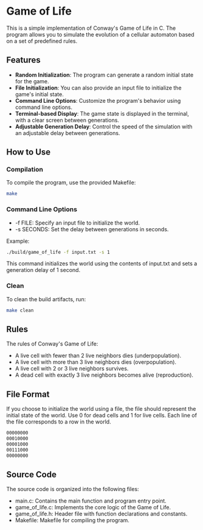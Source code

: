 # Game of Life

This is a simple implementation of Conway's Game of Life in C. The program allows you to simulate the evolution of a cellular automaton based on a set of predefined rules.

## Features

- **Random Initialization**: The program can generate a random initial state for the game.
- **File Initialization**: You can also provide an input file to initialize the game's initial state.
- **Command Line Options**: Customize the program's behavior using command line options.
- **Terminal-based Display**: The game state is displayed in the terminal, with a clear screen between generations.
- **Adjustable Generation Delay**: Control the speed of the simulation with an adjustable delay between generations.

## How to Use

### Compilation

To compile the program, use the provided Makefile:

```bash
make
```

### Command Line Options
- -f FILE: Specify an input file to initialize the world.
- -s SECONDS: Set the delay between generations in seconds.

Example:

```bash
./build/game_of_life -f input.txt -s 1
```

This command initializes the world using the contents of input.txt and sets a generation delay of 1 second.

### Clean

To clean the build artifacts, run:

```bash
make clean
```

## Rules
The rules of Conway's Game of Life:

- A live cell with fewer than 2 live neighbors dies (underpopulation).
- A live cell with more than 3 live neighbors dies (overpopulation).
- A live cell with 2 or 3 live neighbors survives.
- A dead cell with exactly 3 live neighbors becomes alive (reproduction).

## File Format

If you choose to initialize the world using a file, the file should represent the initial state of the world. Use 0 for dead cells and 1 for live cells. Each line of the file corresponds to a row in the world.

```bash
00000000
00010000
00001000
00111000
00000000
```

## Source Code
The source code is organized into the following files:

- main.c: Contains the main function and program entry point.
- game_of_life.c: Implements the core logic of the Game of Life.
- game_of_life.h: Header file with function declarations and constants.
- Makefile: Makefile for compiling the program.
